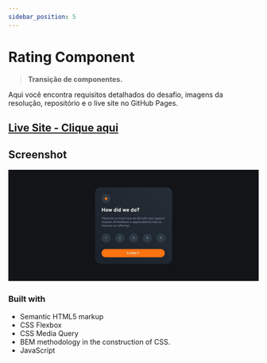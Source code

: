 ```yaml
---
sidebar_position: 5
---
```


# Rating Component

> **Transição de componentes.**

Aqui você encontra requisitos detalhados do desafio, imagens da resolução, repositório e o live site no GitHub Pages.

## [**Live Site - Clique aqui**](https://lucaspicinini.github.io/front-end-mentor-challenges/interactive-rating-component-main/)

## Screenshot

![](./img/interactive-rating-component-main.jpg)

### Built with

- Semantic HTML5 markup
- CSS Flexbox
- CSS Media Query
- BEM methodology in the construction of CSS.
- JavaScript